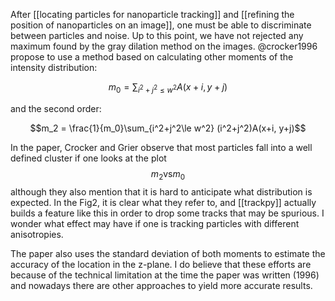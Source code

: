 After [[locating particles for nanoparticle tracking]] and [[refining the position of nanoparticles on an image]], one must be able to discriminate between particles and noise. Up to this point, we have not rejected any maximum found by the gray dilation method on the images. @crocker1996 propose to use a method based on calculating other moments of the intensity distribution:

$$m_0 = \sum_{i^2+j^2\le w^2} A(x+i, y + j)$$
 
 and the second order:

$$m_2 = \frac{1}{m_0}\sum_{i^2+j^2\le w^2} (i^2+j^2)A(x+i, y+j)$$

In the paper, Crocker and Grier observe that most particles fall into a well defined cluster if one looks at the plot $$m_2\textrm{vs}m_0$$ although they also mention that it is hard to anticipate what distribution is expected. In the Fig2, it is clear what they refer to, and [[trackpy]] actually builds a feature like this in order to drop some tracks that may be spurious. I wonder what effect may have if one is tracking particles with different anisotropies. 

The paper also uses the standard deviation of both moments to estimate the accuracy of the location in the z-plane. I do believe that these efforts are because of the technical limitation at the time the paper was written (1996) and nowadays there are other approaches to yield more accurate results. 